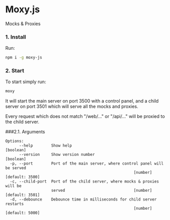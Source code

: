 # Moxy.js

Mocks & Proxies

### 1. Install

Run:
```sh
npm i -g moxy-js
```

### 2. Start

To start simply run:
```sh
moxy
```

It will start the main server on port 3500 with a control panel, and a child server on port 3501 which will serve all the mocks and proxies.

Every request which does not match "/web/..." or "/api/..." will be proxied to the child server.

###2.1. Arguments

```
Options:
      --help        Show help                                          [boolean]
      --version     Show version number                                [boolean]
  -p, --port        Port of the main server, where control panel will be served
                                                        [number] [default: 3500]
  -c, --child-port  Port of the child server, where mocks & proxies will be
                    served                              [number] [default: 3501]
  -d, --debounce    Debounce time in milliseconds for child server restarts
                                                        [number] [default: 5000]
```